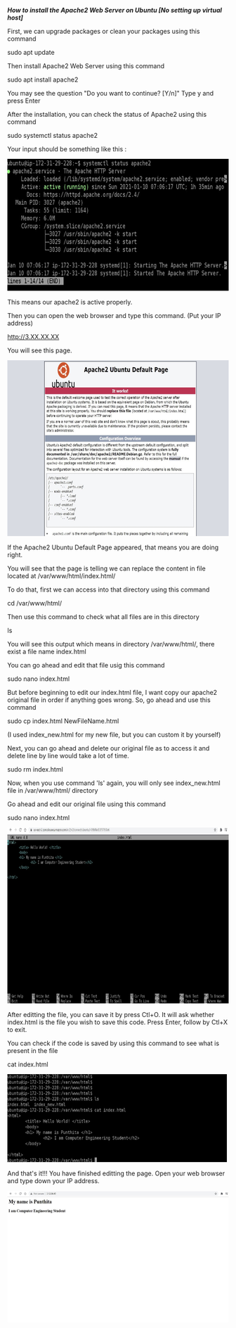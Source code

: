 ***How to install the Apache2 Web Server on Ubuntu [No setting up virtual host]***

First, we can upgrade packages or clean your packages using this command 

sudo apt update

Then install Apache2 Web Server using this command

sudo apt install apache2

You may see the question "Do you want to continue? [Y/n]" Type y and press Enter

After the installation, you can check the status of Apache2 using this command

sudo systemctl status apache2

Your input should be something like this :

<img src="apstatus.jpg" width="600" height="300" />

This means our apache2 is active properly. 

Then you can open the web browser and type this command. (Put your IP address)

http://3.XX.XX.XX   

You will see this page. 

<img src="apachepage.jpg" width="700" height="400" />

If the Apache2 Ubuntu Default Page appeared, that means you are doing right.

You will see that the page is telling we can replace the content in file located at /var/www/html/index.html/

To do that, first we can access into that directory using this command

cd /var/www/html/

Then use this command to check what all files are in this directory

ls

You will see this output which means in directory /var/www/html/, there exist a file name index.html

You can go ahead and edit that file usig this command

sudo nano index.html

But before beginning to edit our index.html file, I want copy our apache2 original file in order if anything goes wrong. So, go ahead and use this command

sudo cp index.html NewFileName.html 

(I used index_new.html for my new file, but you can custom it by yourself)

Next, you can go ahead and delete our original file as to access it and delete line by line would take a lot of time. 

sudo rm index.html

Now, when you use command 'ls' again, you will only see index_new.html file in /var/www/html/ directory

Go ahead and edit our original file using this command

sudo nano index.html 

<img src="editindex.jpg" width="700" height="400" />

After editting the file, you can save it by press Ctl+O. It will ask whether index.html is the file you wish to save this code. Press Enter, follow by Ctl+X to exit.

You can check if the code is saved by using this command to see what is present in the file

cat index.html

<img src="catcommand.jpg" width="500" height="200" />

And that's it!!! You have finished editting the page. Open your web browser and type down your IP address.

<img src="pageoverall.jpg" width="700" height="300" />

 
  